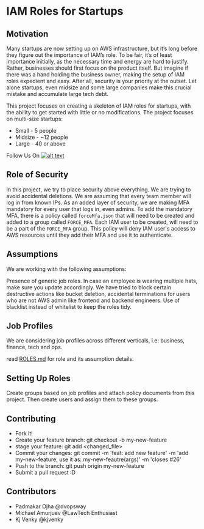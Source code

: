 # IAM Roles for Startups



## Motivation

Many startups are now setting up on AWS infrastructure, but it’s long before they figure out the importance of IAM’s role. To be fair, it’s of least importance initially, as the necessary time and energy are hard to justify. Rather, businesses should first focus on the product itself. But imagine if there was a hand holding the business owner, making the setup of IAM roles expedient and easy. After all, security is your priority at the outset. Let alone startups, even midsize and some large companies make this crucial mistake and accumulate large tech debt.

This project focuses on creating a skeleton of IAM roles for startups, with the ability to get started with little or no modifications. The project focuses on multi-size startups:

- Small - 5 people
- Midsize - ~12 people
- Large - 40 or above

Follow Us On [![alt text][2.1]][2]

[2.1]: http://i.imgur.com/P3YfQoD.png
[2]: http://www.facebook.com/SingaporeTechEntrepreneurs/

## Role of Security

In this project, we try to place security above everything. We are trying to avoid accidental deletions. We are assuming that every team member will log in from known IPs. As an added layer of security, we are making MFA mandatory for every user that logs in, even admins. To add the mandatory MFA, there is a policy called ```forceMfa.json``` that will need to be created and added to a group called ```FORCE_MFA```. Each IAM user to be created, will need to be a part of the ```FORCE_MFA``` group. This policy will deny IAM user's access to AWS resources until they add their MFA and use it to authenticate.

## Assumptions

We are working with the following assumptions:

Presence of generic job roles.
In case an employee is wearing multiple hats, make sure you update accordingly. We have tried to block certain destructive actions like bucket deletion, accidental terminations for users who are not AWS admin like frontend and backend engineers.
Use of blacklist instead of whitelist to keep the roles tidy.

## Job Profiles

We are considering job profiles across different verticals, i.e: business, finance, tech and ops.

read [ROLES.md](https://github.com/Singapore-Tech-Entrepreneurs/Startup-AWS-IAM-Roles/blob/master/ROLES.md) for role and its assumption details.

## Setting Up Roles

Create groups based on job profiles and attach policy documents from this project. Then create users and assign them to these groups.

## Contributing

- Fork it!
- Create your feature branch: git checkout -b my-new-feature
- stage your feature: git add <changed_file>
- Commit your changes: git commit -m 'feat: add new feature' -m 'add my-new-feature, use it as: my-new-feautre(args)' -m 'closes #26'
- Push to the branch: git push origin my-new-feature
- Submit a pull request :D


## Contributors

- Padmakar Ojha @dvopsway
- Michael Amurjuev @LawTech Enthusiast
- Kj Venky @kjvenky
